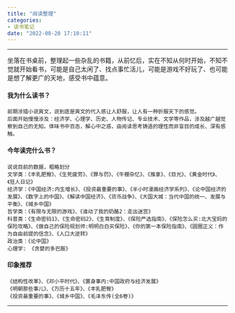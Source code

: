```yaml
---
title: "阅读整理"
categories: 
- 读书笔记
date: "2022-08-20 17:10:11"
---
```


---
坐落在书桌前，整理起一些杂乱的书籍，从前忆后，实在不知从何时开始，不知不觉就开始看书，可能是自己太闲了、找点事忙活儿，可能是游戏不好玩了、也可能是想了解更广的天地，感受书中蕴意。

#### 我为什么读书？
    前期涉猎小说爽文，说到底是爽文的代入感让人舒服，让人有一种折服天下的感觉。  
    后面开始慢慢涉及：经济学、心理学、历史、人物传记、专业技术、文学等作品，涉及越广越觉察到自己的无知。体味书中百态，解心中之惑，由阅读思考铸造的理性而非盲目的成长、深有感触。  

#### 今年读完什么书？
    说说目前的数据，粗略划分  
    文学类：《丰乳肥臀》、《生死疲劳》、《罪与罚》、《牛棚杂忆》、《推拿》、《目光》、《黄金时代》、《狂人日记》  
    经济学：《中国经济:内生增长》、《投资最重要的事》、《半小时漫画经济学系列》、《论中国经济的发展》、《数字上的中国》、《解读中国经济》、《货币战争》、《大国大城：当代中国的统一、发展与平衡》、《城乡中国》  
    哲学类：《有限与无限的游戏》、《谁动了我的奶酪2：走出迷宫》  
    科普类：《生命密码1》、《生命密码2》、《生育制度》、《保险严选指南》、《保险怎么买:北大宝妈的保险攻略》、《做自己的保险规划师:明明白白买保险》、《你的第一本保险指南》、《圆圈正义：作为自由前提的信念》、《人口大逆转》  
    政治类：《论中国》    
    心理学: 《贪婪的多巴胺》  
    
#### 印象推荐
    《结构性改革》、《邓小平时代》、《置身事内:中国政府与经济发展》  
    《明朝那些事儿》、《万历十五年》、《丰乳肥臀》
    《投资最重要的事》、《城乡中国》、《毛泽东传(全6卷)》
---